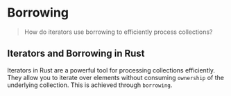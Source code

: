 # Borrowing

> How do iterators use borrowing to efficiently process collections?

## Iterators and Borrowing in Rust

Iterators in Rust are a powerful tool for processing collections efficiently. They allow you to iterate over elements without consuming `ownership` of the underlying collection. This is achieved through `borrowing`.
